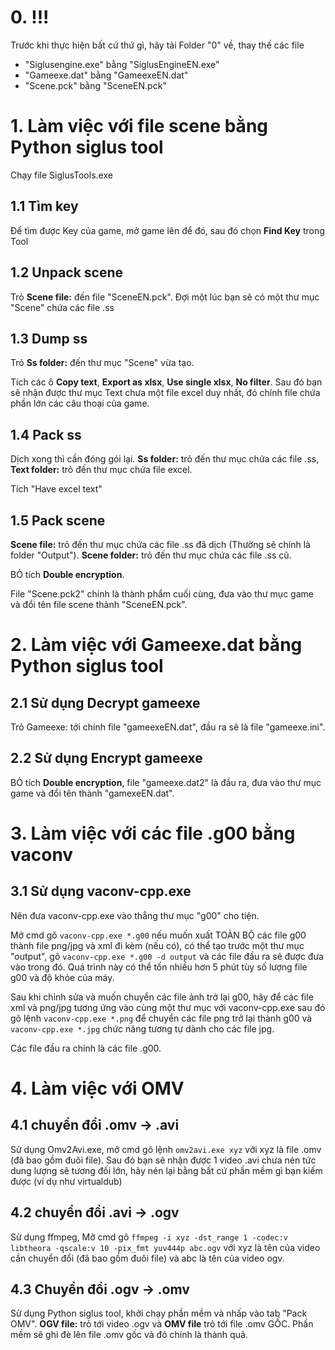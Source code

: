 # 0. !!!
Trước khi thực hiện bất cứ thứ gì, hãy tải Folder "0" về, thay thế các file
- "Siglusengine.exe" bằng "SiglusEngineEN.exe"
- "Gameexe.dat" bằng "GameexeEN.dat"
- "Scene.pck" bằng "SceneEN.pck" 
# 1. Làm việc với file scene bằng Python siglus tool
Chạy file SiglusTools.exe

## 1.1 Tìm key 
		
Để tìm được Key của game, mở game lên để đó, sau đó chọn **Find Key** trong Tool

	
## 1.2 Unpack scene
	
Trỏ **Scene file:** đến file "SceneEN.pck". Đợi một lúc bạn sẽ có một thư mục "Scene" chứa các file .ss
		
		
## 1.3 Dump ss
		
Trỏ **Ss folder:** đến thư mục "Scene" vừa tạo.
	
Tích các ô **Copy text**, **Export as xlsx**, **Use single xlsx**, **No filter**. Sau đó bạn sẽ nhận được thư mục Text chưa một file excel duy nhất, đó chính file chứa phần lớn các câu thoại của game.
	
	
## 1.4 Pack ss
		
Dịch xong thì cần đóng gói lại. **Ss folder:** trỏ đến thư mục chứa các file .ss, **Text folder:** trỏ đến thư mục chứa file excel.
	
Tích "Have excel text"
	
	
## 1.5 Pack scene
		
**Scene file:** trỏ đến thư mục chứa các file .ss đã dịch (Thường sẽ chính là folder "Output"). **Scene folder:** trỏ đến thư mục chứa các file .ss cũ.
	
BỎ tích **Double encryption**.
	
File "Scene.pck2" chính là thành phẩm cuối cùng, đưa vào thư mục game và đổi tên file scene thành "SceneEN.pck".



# 2. Làm việc với Gameexe.dat bằng Python siglus tool
	
## 2.1 Sử dụng Decrypt gameexe
	
Trỏ Gameexe: tới chính file "gameexeEN.dat", đầu ra sẽ là file "gameexe.ini".
	
	
## 2.2 Sử dụng Encrypt gameexe
	
BỎ tích **Double encryption**, file "gameexe.dat2" là đầu ra, đưa vào thư mục game và đổi tên thành "gamexeEN.dat".



# 3. Làm việc với các file .g00 bằng vaconv

## 3.1 Sử dụng vaconv-cpp.exe
		
Nên đưa vaconv-cpp.exe vào thẳng thư mục "g00" cho tiện.
		
Mở cmd gõ `vaconv-cpp.exe *.g00` nếu muốn xuất TOÀN BỘ các file g00 thành file png/jpg và xml đi kèm (nếu có), có thể tạo trước một thư mục "output", gõ `vaconv-cpp.exe *.g00 -d output` và các file đầu ra sẽ được đưa vào trong đó. Quá trình này có thể tốn nhiều hơn 5 phút tùy số lượng file g00 và độ khỏe của máy.
		
Sau khi chỉnh sửa và muốn chuyển các file ảnh trở lại g00, hãy để các file xml và png/jpg tương ứng vào cùng một thư mục với vaconv-cpp.exe sau đó gõ lệnh `vaconv-cpp.exe *.png` để chuyển các file png trở lại thành g00 và `vaconv-cpp.exe *.jpg` chức năng tương tự dành cho các file jpg.
		
Các file đầu ra chính là các file .g00.



# 4. Làm việc với OMV 

## 4.1 chuyển đổi .omv -> .avi

Sử dụng Omv2Avi.exe, mở cmd gõ lệnh `omv2avi.exe xyz` với xyz là file .omv (đã bao gồm đuôi file). Sau đó bạn sẽ nhận được 1 video .avi chưa nén tức dung lượng sẽ tương đối lớn, hãy nén lại bằng bất cứ phần mềm gì bạn kiếm được (ví dụ như virtualdub)

## 4.2 chuyển đổi .avi -> .ogv

Sử dụng ffmpeg, Mở cmd gõ `ffmpeg -i xyz -dst_range 1 -codec:v libtheora -qscale:v 10 -pix_fmt yuv444p abc.ogv` với xyz là tên của video cần chuyển đổi (đã bao gồm đuôi file) và abc là tên của video ogv. 

## 4.3 Chuyển đổi .ogv -> .omv

Sử dụng Python siglus tool, khởi chạy phần mềm và nhấp vào tab "Pack OMV". **OGV file:** trỏ tới video .ogv và **OMV file** trỏ tới file .omv GỐC. Phần mềm sẽ ghi đè lên file .omv gốc và đó chính là thành quả.

